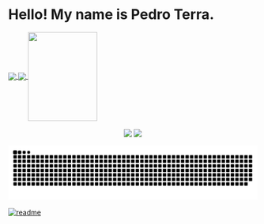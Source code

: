 <h1> Hello! My name is Pedro Terra. </h1>

<div>
  <a href="https://github.com/terramotta">
  <img height="170em"   align="center" src="https://github-readme-stats.vercel.app/api?username=terramotta&show_icons=true&theme=react&include_all_commits=true&count_private=true"/>
  <img height="170em"  align="center" src="https://github-readme-stats.vercel.app/api/top-langs/?username=terramotta&layout=compact&langs_count=7&theme=react" />

  <img align="center" width="140" height="180" src="https://media1.tenor.com/images/68e8337fb4eb7e40645d832c64762a8b/tenor.gif?itemid=19443613">
</div>
 <br>
<div  align="center"> 
  <a href="https://www.instagram.com/ppedromotta/" target="_blank"><img src="https://img.shields.io/badge/-Instagram-%23E4405F?style=for-the-badge&logo=instagram&logoColor=white" target="_blank"></a>
  <a href="https://www.linkedin.com/in/ellen-maria-da-silva-caldas-4824b01a7/" target="_blank"><img src="https://img.shields.io/badge/-LinkedIn-%230077B5?style=for-the-badge&logo=linkedin&logoColor=white" target="_blank"></a> 
 
  ![Snake animation](https://github.com/ellen2121/ellen2121/blob/output/github-contribution-grid-snake.svg)
 
</div>
 
[![readme](https://github-readme-stats.vercel.app/api/pin/?username=terramotta&repo=terramotta&theme=react)](https://github.com/ELLEN2121/ELLEN2121)
